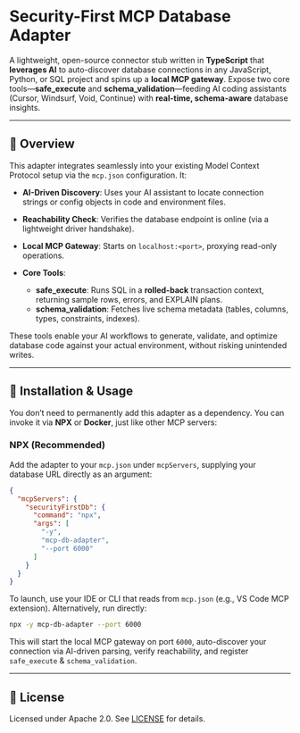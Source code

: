 # Security-First MCP Database Adapter

A lightweight, open-source connector stub written in **TypeScript** that **leverages AI** to auto-discover database connections in any JavaScript, Python, or SQL project and spins up a **local MCP gateway**. Expose two core tools—**safe\_execute** and **schema\_validation**—feeding AI coding assistants (Cursor, Windsurf, Void, Continue) with **real-time, schema-aware** database insights.

---

## 📖 Overview

This adapter integrates seamlessly into your existing Model Context Protocol setup via the `mcp.json` configuration. It:

* **AI-Driven Discovery**: Uses your AI assistant to locate connection strings or config objects in code and environment files.
* **Reachability Check**: Verifies the database endpoint is online (via a lightweight driver handshake).
* **Local MCP Gateway**: Starts on `localhost:<port>`, proxying read-only operations.
* **Core Tools**:

  * **safe\_execute**: Runs SQL in a **rolled-back** transaction context, returning sample rows, errors, and EXPLAIN plans.
  * **schema\_validation**: Fetches live schema metadata (tables, columns, types, constraints, indexes).

These tools enable your AI workflows to generate, validate, and optimize database code against your actual environment, without risking unintended writes.

---

## 🔧 Installation & Usage

You don’t need to permanently add this adapter as a dependency. You can invoke it via **NPX** or **Docker**, just like other MCP servers:

### NPX (Recommended)

Add the adapter to your `mcp.json` under `mcpServers`, supplying your database URL directly as an argument:

```json
{
  "mcpServers": {
    "securityFirstDb": {
      "command": "npx",
      "args": [
        "-y",
        "mcp-db-adapter",
        "--port 6000"
      ]
    }
  }
}
```

To launch, use your IDE or CLI that reads from `mcp.json` (e.g., VS Code MCP extension). Alternatively, run directly:

```bash
npx -y mcp-db-adapter --port 6000
```

This will start the local MCP gateway on port `6000`, auto-discover your connection via AI-driven parsing, verify reachability, and register `safe_execute` & `schema_validation`.

---

## 📄 License

Licensed under Apache 2.0. See [LICENSE](LICENSE) for details.
